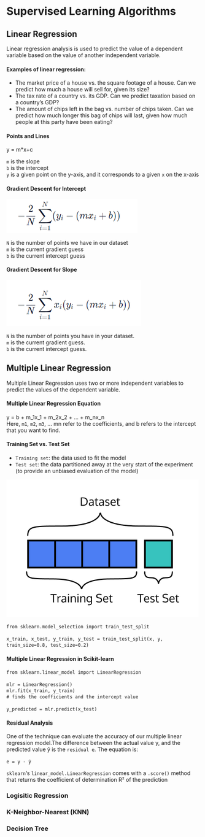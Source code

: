 # Supervised Learning Algorithms

## Linear Regression 
Linear regression analysis is used to predict the value of a dependent variable based on the value of another independent variable. 

#### Examples of linear regression:

* The market price of a house vs. the square footage of a house. Can we predict how much a house will sell for, given its size?
* The tax rate of a country vs. its GDP. Can we predict taxation based on a country’s GDP?
* The amount of chips left in the bag vs. number of chips taken. Can we predict how much longer this bag of chips will last, given how much people at this party have been eating?

#### Points and Lines

y = m*x+c 

`m` is the slope<br/>
`b` is the intercept<br/>
`y` is a given point on the y-axis, and it corresponds to a given `x` on the x-axis<br/>

#### Gradient Descent for Intercept

![](images/gradient_descent.png)

`N` is the number of points we have in our dataset<br/>
`m` is the current gradient guess<br/>
`b` is the current intercept guess<br/>

#### Gradient Descent for Slope

![](images/gradient_descent_slope.png)

`N` is the number of points you have in your dataset.<br/>
`m` is the current gradient guess.<br/>
`b` is the current intercept guess.<br/>


## Multiple Linear Regression

Multiple Linear Regression uses two or more independent variables to predict the values of the dependent variable.

#### Multiple Linear Regression Equation
y = b + m_1x_1 + m_2x_2 + ... + m_nx_n   <br/>
Here, `m1`, `m2`, `m3`, … mn refer to the coefficients, and b refers to the intercept that you want to find.

#### Training Set vs. Test Set

* `Training set`: the data used to fit the model
* `Test set`: the data partitioned away at the very start of the experiment (to provide an unbiased evaluation of the model)

![](images/set.png)

```
from sklearn.model_selection import train_test_split
 
x_train, x_test, y_train, y_test = train_test_split(x, y, train_size=0.8, test_size=0.2)
```
#### Multiple Linear Regression in Scikit-learn

```
from sklearn.linear_model import LinearRegression

mlr = LinearRegression()
mlr.fit(x_train, y_train) 
# finds the coefficients and the intercept value

y_predicted = mlr.predict(x_test)
```

#### Residual Analysis

One of the technique can evaluate the accuracy of our multiple linear regression model.The difference between the actual value y, and the predicted value ŷ is the `residual e`. The equation is:

` e = y - ŷ `

`sklearn`‘s `linear_model.LinearRegression` comes with a `.score()` method that returns the coefficient of determination R² of the prediction









### Logisitic Regression

### K-Neighbor-Nearest (KNN)

### Decision Tree



